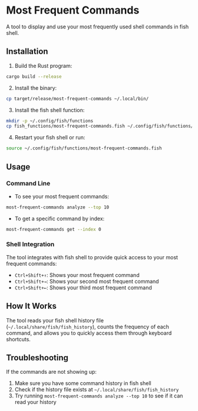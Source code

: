 # Most Frequent Commands

A tool to display and use your most frequently used shell commands in fish shell.

## Installation

1. Build the Rust program:
```bash
cargo build --release
```

2. Install the binary:
```bash
cp target/release/most-frequent-commands ~/.local/bin/
```

3. Install the fish shell function:
```bash
mkdir -p ~/.config/fish/functions
cp fish_functions/most-frequent-commands.fish ~/.config/fish/functions/
```

4. Restart your fish shell or run:
```bash
source ~/.config/fish/functions/most-frequent-commands.fish
```

## Usage

### Command Line

- To see your most frequent commands:
```bash
most-frequent-commands analyze --top 10
```

- To get a specific command by index:
```bash
most-frequent-commands get --index 0
```

### Shell Integration

The tool integrates with fish shell to provide quick access to your most frequent commands:

- `Ctrl+Shift+↑`: Shows your most frequent command
- `Ctrl+Shift+→`: Shows your second most frequent command
- `Ctrl+Shift+←`: Shows your third most frequent command

## How It Works

The tool reads your fish shell history file (`~/.local/share/fish/fish_history`), counts the frequency of each command, and allows you to quickly access them through keyboard shortcuts.

## Troubleshooting

If the commands are not showing up:

1. Make sure you have some command history in fish shell
2. Check if the history file exists at `~/.local/share/fish/fish_history`
3. Try running `most-frequent-commands analyze --top 10` to see if it can read your history 